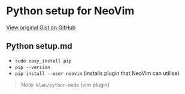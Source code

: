 # Python setup for NeoVim

[View original Gist on GitHub](https://gist.github.com/Integralist/20e773f92466fc7508143bfafb55b9d3)

## Python setup.md

- `sudo easy_install pip`
- `pip --version`
- `pip install --user neovim` (installs plugin that NeoVim can utilise)

> Note: `klen/python-mode` (vim plugin)

